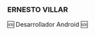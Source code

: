 ### ERNESTO VILLAR
<!-- ![This is an image](https://github.com/ernestoo-v/ernestoo-v/blob/main/assets/Captura%20de%20pantalla_20230213_100634.png) -->

:sos: Desarrollador Android :sos:





<!--
**ernestoo-v/ernestoo-v** is a ✨ _special_ ✨ repository because its `README.md` (this file) appears on your GitHub profile.

Here are some ideas to get you started:

- 🔭 I’m currently working on ...
- 🌱 I’m currently learning ...
- 👯 I’m looking to collaborate on ...
- 🤔 I’m looking for help with ...
- 💬 Ask me about ...
- 📫 How to reach me: ...
- 😄 Pronouns: ...
- ⚡ Fun fact: ...
-->
